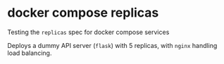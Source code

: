# docker compose replicas
Testing the `replicas` spec for docker compose services

Deploys a dummy API server (`flask`) with 5 replicas, with `nginx` handling load balancing.